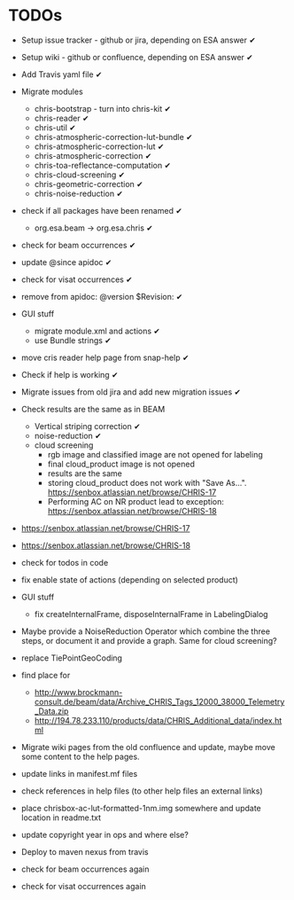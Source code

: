 # TODOs

* Setup issue tracker - github or jira, depending on ESA answer ✔
* Setup wiki - github or confluence, depending on ESA answer ✔
* Add Travis yaml file ✔
* Migrate modules
  * chris-bootstrap - turn into chris-kit ✔   
  * chris-reader ✔       
  * chris-util ✔              
  * chris-atmospheric-correction-lut-bundle ✔
  * chris-atmospheric-correction-lut ✔
  * chris-atmospheric-correction ✔
  * chris-toa-reflectance-computation ✔
  * chris-cloud-screening ✔   
  * chris-geometric-correction ✔
  * chris-noise-reduction ✔   
* check if all packages have been renamed ✔
  * org.esa.beam -> org.esa.chris ✔
* check for beam occurrences ✔
* update @since apidoc ✔
* check for visat occurrences ✔
* remove from apidoc: @version $Revision: ✔
* GUI stuff
  * migrate module.xml and actions ✔ 
  * use Bundle strings ✔
* move cris reader help page from snap-help ✔ 
* Check if help is working ✔
* Migrate issues from old jira and add new migration issues ✔

* Check results are the same as in BEAM
  * Vertical striping correction ✔
  * noise-reduction ✔   
  * cloud screening
    * rgb image and classified image are not opened for labeling
    * final cloud_product image is not opened 
    * results are the same
    * storing cloud_product does not work with "Save As...". 
      https://senbox.atlassian.net/browse/CHRIS-17
    * Performing AC on NR product lead to exception:  
      https://senbox.atlassian.net/browse/CHRIS-18
    

* https://senbox.atlassian.net/browse/CHRIS-17
* https://senbox.atlassian.net/browse/CHRIS-18
* check for todos in code
* fix enable state of actions (depending on selected product)
* GUI stuff
  * fix createInternalFrame, disposeInternalFrame in LabelingDialog
* Maybe provide a NoiseReduction Operator which combine the three steps, or document it 
  and provide a graph. Same for cloud screening? 
* replace TiePointGeoCoding

* find place for 
  * http://www.brockmann-consult.de/beam/data/Archive_CHRIS_Tags_12000_38000_Telemetry_Data.zip
  * http://194.78.233.110/products/data/CHRIS_Additional_data/index.html
* Migrate wiki pages from the old confluence and update, maybe move some content to the help pages.
* update links in manifest.mf files
* check references in help files (to other help files an external links)
* place chrisbox-ac-lut-formatted-1nm.img somewhere and update location in readme.txt
* update copyright year in ops and where else?

* Deploy to maven nexus from travis

* check for beam occurrences again
* check for visat occurrences again


